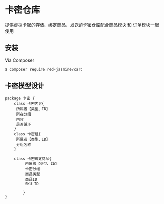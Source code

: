 # 卡密仓库

提供虚拟卡密的存储、绑定商品、发送的卡密仓库配合商品模块 和 订单模块一起使用

## 安装

Via Composer

``` bash
$ composer require red-jasmine/card
```

## 卡密模型设计

```plantuml
package 卡密 {
	class 卡密内容{
	 所属者【类型、ID】
	 所在分组
	 内容
	 是否循环
	}
	class 卡密组{
	 所属者【类型、ID】
	 分组名称
	}

	class 卡密绑定商品{
	 	 所属者【类型、ID】
		 卡密分组
		 商品类型
		 商品ID
		 SKU ID
		 
		}
}

```

### 
